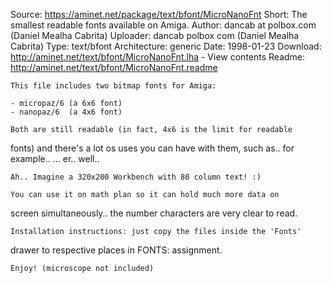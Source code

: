 Source:       https://aminet.net/package/text/bfont/MicroNanoFnt
Short:	     The smallest readable fonts available on Amiga.
Author:	     dancab at polbox.com (Daniel Mealha Cabrita)
Uploader:	  dancab polbox com (Daniel Mealha Cabrita)
Type:	        text/bfont
Architecture: generic
Date:	        1998-01-23
Download:	  http://aminet.net/text/bfont/MicroNanoFnt.lha - View contents
Readme:	     http://aminet.net/text/bfont/MicroNanoFnt.readme

    This file includes two bitmap fonts for Amiga:

    - micropaz/6 (a 6x6 font)
    - nanopaz/6  (a 4x6 font)

    Both are still readable (in fact, 4x6 is the limit for readable
 fonts) and there's a lot os uses you can have with them, such as..
 for example.. ... er.. well..

    Ah.. Imagine a 320x200 Workbench with 80 column text! :)

    You can use it on math plan so it can hold much more data on
 screen simultaneously.. the number characters are very clear to read.


    Installation instructions: just copy the files inside the 'Fonts'
 drawer to respective places in FONTS: assignment.



    Enjoy! (microscope not included)